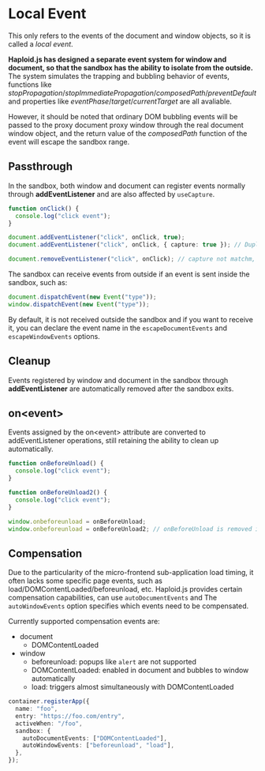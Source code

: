 # Local Event

This only refers to the events of the document and window objects, so it is called a _local event_.

**Haploid.js has designed a separate event system for window and document, so that the sandbox has the ability to isolate from the outside.** The system simulates the trapping and bubbling behavior of events, functions like _stopPropagation_/_stopImmediatePropagation_/_composedPath_/_preventDefault_ and properties like _eventPhase_/_target_/_currentTarget_ are all avaliable.

However, it should be noted that ordinary DOM bubbling events will be passed to the proxy document proxy window through the real document window object, and the return value of the _composedPath_ function of the event will escape the sandbox range.

## Passthrough

In the sandbox, both window and document can register events normally through **addEventListener** and are also affected by `useCapture`.

```ts
function onClick() {
  console.log("click event");
}

document.addEventListener("click", onClick, true);
document.addEventListener("click", onClick, { capture: true }); // Duplicated capture won't add repeatly

document.removeEventListener("click", onClick); // capture not matchm, remove unsuccessfully
```

The sandbox can receive events from outside if an event is sent inside the sandbox, such as:

```ts
document.dispatchEvent(new Event("type"));
window.dispatchEvent(new Event("type"));
```

By default, it is not received outside the sandbox and if you want to receive it, you can declare the event name in the `escapeDocumentEvents` and `escapeWindowEvents` options.

## Cleanup

Events registered by window and document in the sandbox through **addEventListener** are automatically removed after the sandbox exits.

## on&lt;event&gt;

Events assigned by the on&lt;event&gt; attribute are converted to addEventListener operations, still retaining the ability to clean up automatically.

```ts
function onBeforeUnload() {
  console.log("click event");
}

function onBeforeUnload2() {
  console.log("click event");
}

window.onbeforeunload = onBeforeUnload;
window.onbeforeunload = onBeforeUnload2; // onBeforeUnload is removed immediately
```

## Compensation

Due to the particularity of the micro-frontend sub-application load timing, it often lacks some specific page events, such as load/DOMContentLoaded/beforeunload, etc. Haploid.js provides certain compensation capabilities, can use `autoDocumentEvents` and The `autoWindowEvents` option specifies which events need to be compensated.

Currently supported compensation events are:

- document
  - DOMContentLoaded
- window
  - beforeunload: popups like `alert` are not supported
  - DOMContentLoaded: enabled in document and bubbles to window automatically
  - load: triggers almost simultaneously with DOMContentLoaded

```ts
container.registerApp({
  name: "foo",
  entry: "https://foo.com/entry",
  activeWhen: "/foo",
  sandbox: {
    autoDocumentEvents: ["DOMContentLoaded"],
    autoWindowEvents: ["beforeunload", "load"],
  },
});
```
